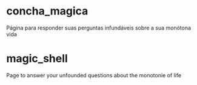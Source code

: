 # concha_magica
Página para responder suas perguntas infundáveis sobre a sua monótona vida

# magic_shell
Page to answer your unfounded questions about the monotonie of life

